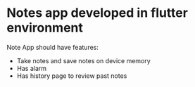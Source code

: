 # Notes app developed in flutter environment

Note App should have features:
- Take notes and save notes on device memory
- Has alarm
- Has history page to review past notes
